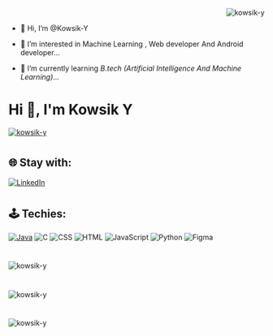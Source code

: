 <p align="end"> <img src="https://komarev.com/ghpvc/?username=kowsik-y&label=Profile%20views&color=0e75b6&style=flat" alt="kowsik-y" /> </p>

- 👋 Hi, I’m @Kowsik-Y

- 👀 I’m interested in Machine Learning , Web developer And Android developer...
  
- 🌱  I’m currently learning *B.tech (Artificial Intelligence And Machine Learning)*...
  
# Hi 👋, I'm Kowsik Y
<p align="start"> <a href="https://github.com/ryo-ma/github-profile-trophy"><img src="https://github-profile-trophy.vercel.app/?username=kowsik-y" alt="kowsik-y" /></a> </p>

#
## 🌐 Stay with:
   [![LinkedIn](https://img.shields.io/badge/LinkedIn-%230077B5.svg?logo=linkedin&logoColor=white)](https://www.linkedin.com/in/kowsik-y/)
#
## 🕹️ Techies:

[![Java](https://img.shields.io/badge/java-%23ED8B00.svg?style=for-the-badge&logo=java&logoColor=white)]()
![C](https://img.shields.io/badge/c-%2300599C.svg?style=for-the-badge&logo=c&logoColor=white)
![CSS](https://img.shields.io/badge/css3-%231572B6.svg?style=for-the-badge&logo=css3&logoColor=white) 
![HTML](https://img.shields.io/badge/html5-%23E34F26.svg?style=for-the-badge&logo=html5&logoColor=white)
![JavaScript](https://img.shields.io/badge/javascript-%23323330.svg?style=for-the-badge&logo=javascript&logoColor=%23F7DF1E) 
![Python](https://img.shields.io/badge/python-3670A0?style=for-the-badge&logo=python&logoColor=ffdd54) 
![Figma](https://img.shields.io/badge/figma-%23F24E1E.svg?style=for-the-badge&logo=figma&logoColor=white)

#

<p><img align="center" src="https://github-readme-stats.vercel.app/api/top-langs?username=kowsik-y&show_icons=true&locale=en&layout=compact" alt="kowsik-y" /></p>

#

<p><img align="center" src="https://github-readme-stats.vercel.app/api?username=kowsik-y&show_icons=true&locale=en" alt="kowsik-y" /></p>

#

<p><img align="center" src="https://github-readme-streak-stats.herokuapp.com/?user=kowsik-y&" alt="kowsik-y" /></p>


#
